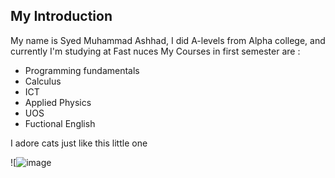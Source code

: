## My Introduction
My name is Syed Muhammad Ashhad, I did A-levels from Alpha college, and currently I'm studying at Fast nuces 
My Courses in first semester are :
- Programming fundamentals
- Calculus
- ICT
- Applied Physics
- UOS
- Fuctional English
 
I adore cats just like this little one 


![![image](https://github.com/user-attachments/assets/94c74145-5dfc-4b96-a008-6f5300df657c)

